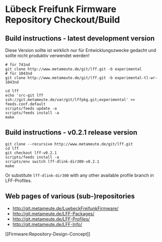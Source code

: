 # Lübeck Freifunk Firmware Repository Checkout/Build

## Build instructions - latest development version

Diese Version sollte ist wirklich nur für Entwicklungszwecke gedacht und sollte nicht produktiv verwendet werden!

    # für 741nd
    git clone http://www.metameute.de/git/lff.git -b experimental
    # für 1043nd
    git clone http://www.metameute.de/git/lff.git -b experimental-tl-wr-1043nd

    cd lff
    echo 'src-git lff ssh://git.metameute.de/var/git/lffpkg.git;experimental' >> feeds.conf.default
    scripts/feeds update -a
    scripts/feeds install -a
    make

## Build instructions - v0.2.1 release version

    git clone --recursive http://www.metameute.de/git/lff.git
    cd lff
    git checkout lff-v0.2.1
    scripts/feeds install -a
    scripts/env switch lff-dlink-dir300-v0.2.1
    make

Or substitute `lff-dlink-dir300` with any other available profile branch in LFF-Profiles.

## Web pages of various (sub-)repositories

 * http://git.metameute.de/LuebeckFreifunkFirmware/
 * http://git.metameute.de/LFF-Packages/
 * http://git.metameute.de/LFF-Profiles/
 * http://git.metameute.de/LFF-Info/

[[Firmware:Repository-Design-Concept]]